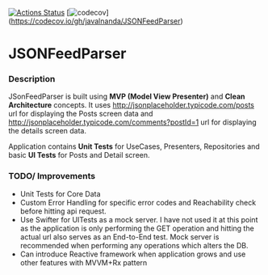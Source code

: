 [![Actions Status](https://github.com/javalnanda/JSONFeedParser/workflows/Build%20and%20test/badge.svg)](https://github.com/javalnanda/JSONFeedParser/actions)
[![codecov](https://codecov.io/gh/javalnanda/JSONFeedParser/branch/master/graph/badge.svg)]
(https://codecov.io/gh/javalnanda/JSONFeedParser)

# JSONFeedParser

### Description
JSonFeedParser is built using __MVP (Model View Presenter)__ and __Clean Architecture__ concepts.
It uses http://jsonplaceholder.typicode.com/posts url for displaying the Posts screen data
and http://jsonplaceholder.typicode.com/comments?postId=1 url for displaying the details screen data.

Application contains __Unit Tests__ for UseCases, Presenters, Repositories and basic __UI Tests__ for Posts and Detail screen.

### TODO/ Improvements

* Unit Tests for Core Data
* Custom Error Handling for specific error codes and Reachability check before hitting api request.
* Use Swifter for UITests as a mock server. I have not used it at this point as the application is only performing the GET operation and hitting the actual url also serves as an End-to-End test. Mock server is recommended when performing any operations which alters the DB.
* Can introduce Reactive framework when application grows and use other features with MVVM+Rx pattern
